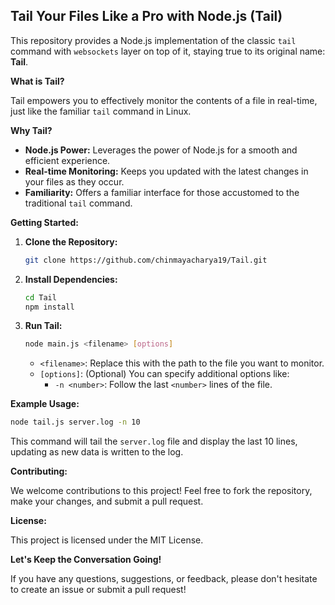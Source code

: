 ##   Tail Your Files Like a Pro with Node.js (Tail) 

This repository provides a Node.js implementation of the classic `tail` command with `websockets` layer on top of it, staying true to its original name: **Tail**. 

**What is Tail?**

Tail empowers you to effectively monitor the contents of a file in real-time, just like the familiar `tail` command in Linux. 

**Why Tail?**

- **Node.js Power:** Leverages the power of Node.js for a smooth and efficient experience.
- **Real-time Monitoring:** Keeps you updated with the latest changes in your files as they occur.
- **Familiarity:** Offers a familiar interface for those accustomed to the traditional `tail` command.

**Getting Started:**

1. **Clone the Repository:**

   ```bash
   git clone https://github.com/chinmayacharya19/Tail.git
   ```

2. **Install Dependencies:**

   ```bash
   cd Tail
   npm install
   ```

3. **Run Tail:**

   ```bash
   node main.js <filename> [options]
   ```

   - `<filename>`: Replace this with the path to the file you want to monitor.
   - `[options]`: (Optional) You can specify additional options like:
      - `-n <number>`: Follow the last `<number>` lines of the file.

**Example Usage:**

```bash
node tail.js server.log -n 10
```

This command will tail the `server.log` file and display the last 10 lines, updating as new data is written to the log.

**Contributing:**

We welcome contributions to this project! Feel free to fork the repository, make your changes, and submit a pull request.

**License:**

This project is licensed under the MIT License. 

**Let's Keep the Conversation Going!**

If you have any questions, suggestions, or feedback, please don't hesitate to create an issue or submit a pull request! 

